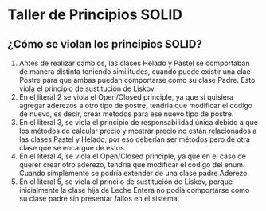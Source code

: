 # Taller de Principios SOLID
## ¿Cómo se violan los principios SOLID?
1. Antes de realizar cambios, las clases Helado y Pastel se comportaban 
de manera distinta teniendo similitudes, cuando puede existir una clae 
Postre para que ambas puedan comportarse como su clase Padre. Esto viola 
el principio de sustitución de Liskov.  
2. En el literal 2 se viola el Open/Closed principle, ya que si quisiera 
agregar aderezos a otro tipo de postre, tendria que modificar el codigo 
de nuevo, es decir, crear metodos para ese nuevo tipo de postre.  
3. En el literal 3, se viola el principio de responsabilidad única 
debido a que los métodos de calcular precio y mostrar precio no están 
relacionados a las clases Pastel y Helado, por eso deberían ser métodos 
pero de otra clase que se encargue de estos.  
4. En el literal 4, se viola el Open/Closed principle, ya que en el caso 
de querer crear otro aderezo, tendría que modificar el codigo del enum. 
Cuando simplemente se podría extender de una clase padre Aderezo.  
5. En el literal 5, se viola el princiio de sustitución de Liskov, 
porque inicialmente la clase hija de Leche Entera no podía comportarse 
como su clase padre sin presentar fallos en el sistema.  


